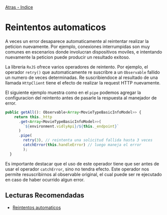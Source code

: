 [Atras - Indice](https://github.com/Maticor93/DA2-Tecnologia/tree/angular-service)

# Reintentos automaticos

A veces un error desaparece automaticamente al reintentar realizar la peticion nuevamente. Por ejemplo, conexiones interrumpidas son muy comunes en escenarios donde involucran dispositivos moviles, e intentando nuevamente la peticion puede producir un resultado exitoso.

La libreria `RxJS` ofrece varios operadores de reintento. Por ejemplo, el operador `retry()` que automaticamente re suscribre a un `Observable` fallido un numero de veces determinadas. Re suscribiendoce al resultado de una llamada `HttpClient` tiene el efecto de realizar la request HTTP nuevamente.

El siguiente ejemplo muestra como en el `pipe` podemos agregar la configuracion del reintento antes de pasarle la respuesta al manejador de error.

```TypeScript
public getAll(): Observable<Array<MovieTypeBasicInfoModel>> {
    return this._http
      .get<Array<MovieTypeBasicInfoModel>>(
        `${environment.vidlyApi}/${this._endpoint}`
      )
      .pipe(
        retry(3), // reintenta una solicitud fallida hasta 3 veces
        catchError(this.handleError) // luego maneja el error
        );
  }
```

Es importante destacar que el uso de este operador tiene que ser antes de usar el operador `catchError`, sino no tendra efecto. Este operador nos permite resuscribirnos al observable original, el cual puede ser re ejecutado en caso de haber ocurrido algun error.

## Lecturas Recomendadas

- [Reintentos automaticos](https://docs.angular.lat/guide/http#retrying-a-failed-request)
